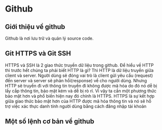 # Github
## Giới thiệu về github
Github là nơi lưu trữ và quản lý source code.

## Git HTTPS và Git SSH
HTTPS và SSH là 2 giao thức truyền dữ liệu trong github. Để hiểu về HTTP thì trước hết chúng ta phải biết HTTP là gì? Thì HTTP là dữ liệu truyền giữa client và server. Người dùng sẽ đóng vai trò là client gửi yêu cầu (request) đến server và server sẽ phản hồi(response) về cho người dùng. Nhưng HTTP sẽ truyền đi với thông tin truyền đi không được mã hóa do đó nó dễ bị lấy cắp thông tin, bảo mật kém và dễ bị rò rỉ. Vì vậy ta cần một phương thức bảo mật hơn và phổ biến hiện nay đó chính là HTTPS. HTTPS là sự kết hợp giữa  giao thức bảo mật hơn của HTTP  được mã hóa thông tin và nó sẽ hỗ trợ việc xác thực danh tính người dùng bằng cách đăng nhập tài khoản 

## Một số lệnh cơ bản về github
### 
